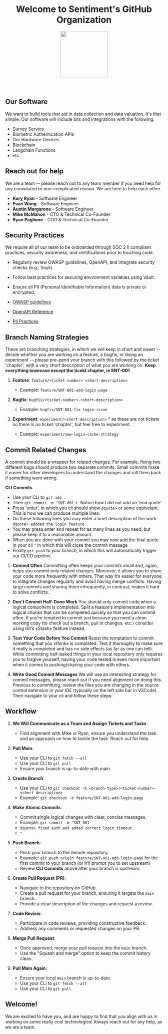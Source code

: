 <h1 align="center">Welcome to Sentiment's GitHub Organization</h1>

<div id="header" align="start">
  <div align="center">
  <img src="https://sentiment-survey-logos.s3.us-east-2.amazonaws.com/8aa0c65f-2232-49c8-a647-29b039d9f5c1.jpeg" width="150"/><br>
  </div>
    <br>
    <br>

## Our Software
We want to build tools that aid in data collection and data valuation. It's that simple. Our software will include bits and integrations with the following:

- Survey Service
- Biometric Authentication APIs
- Dor Hardware Devices
- Blockchain
- Langchain Functions
- etc.

## Reach out for help
We are a team -- please reach out to any team member if you need help for any convoluted or non-complicated reason. We are here to help each other.

- **Kory Ryan** - Software Engineer
- **Evan Wang** - Software Engineer
- **Austin Margarone** - Software Engineer
- **Mike McMahon** - CTO & Technical Co-Founder
- **Ryan Paglione** - COO & Technical Co-Founder

## Security Practices
We require all of our team to be onboarded through SOC 2 II compliant practices, security awareness, and certifications prior to touching code.

- Regularly review OWASP guidelines, OpenAPI, and integrate security checks (e.g., Snyk).
- Follow best practices for securing environment variables using Vault.
- Ensure all PII (Personal Identifiable Information) data is private or encrypted.

- [OWASP guidelines](https://owasp.org/www-project-secure-coding-practices-quick-reference-guide/stable-en/02-checklist/05-checklist)
- [OpenAPI Reference](https://swagger.io/specification/)
- [PII Practices](https://www.virtru.com/blog/compliance/hipaa/pii-encryption-best-practices#:~:text=It%20requires%20encryption%20in%20transit,or%20damage%20to%20your%20reputation.)

## Branch Naming Strategies
These are branching strategies, in which we will keep in short and sweet -- decide whether you are working on a feature, a bugfix, or doing an experiment -- please pre-pend your branch with this followed by the ticket 'chapter', with a very short description of what you are working on. **Keep everything lowecase except the ticekt chapter, ie SNT-001**

1. **Feature**: `feature/<ticket-number>-<short-description>`
   - Example: `feature/SNT-001-add-login-page`
   
2. **Bugfix**: `bugfix/<ticket-number>-<short-description>`
   - Example: `bugfix/SNT-001-fix-login-issue`
   
3. **Experiment**: `experiment/<short-description>` * as these are not tickets so there is no ticket 'chapter', but feel free to experiment.
   - Example: `experiment/new-login-cache-strategy`

## Commit Related Changes
A commit should be a wrapper for related changes. For example, fixing two different bugs should produce two separate commits. Small commits make it easier for other developers to understand the changes and roll them back if something went wrong.

  **CLI Commits**
  - Use your CLI to `git add .`
  - Then `git commit -m "SNT-001` <- Notice how I did not add an 'end quote'
  - Press 'enter', in which you cli should show `dquote>` or some equivelant. This is how we can produce multiple lines.
  - On these following lines you may enter a brief description of the work `dquote> addded the login feature`
  - You may press enter and repeat for as many lines as you need, but please keep it to a reasonable amount.
  - When you are done with your commit you may now add the final quote in your cli `"` in which this will close the commit message
  - Finally `git push` to your branch, in which this will automatically trigger our CI/CD pipeline.

1. **Commit Often**
Committing often keeps your commits small and, again, helps you commit only related changes. Moreover, it allows you to share your code more frequently with others. That way it‘s easier for everyone to integrate changes regularly and avoid having merge conflicts. Having large commits and sharing them infrequently, in contrast, makes it hard to solve conflicts.

2. **Don't Commit Half-Done Work**
You should only commit code when a logical component is completed. Split a feature‘s implementation into logical chunks that can be completed quickly so that you can commit often. If you‘re tempted to commit just because you need a clean working copy (to check out a branch, pull in changes, etc.) consider using Git‘s «Stash» feature instead.

3. **Test Your Code Before You Commit**
Resist the temptation to commit something that you «think» is completed. Test it thoroughly to make sure it really is completed and has no side effects (as far as one can tell). While committing half-baked things in your local repository only requires you to forgive yourself, having your code tested is even more important when it comes to pushing/sharing your code with others.

4. **Write Good Commit Messages**
We will use an interesting strategy for commit messages, please reach out if you need alignment on doing this. Previous to committing, review the files you are changing in the source control extension in your IDE (typically on the left side bar in VSCode). Then navigate to your cli and follow these steps: 

## Workflow

1. **We Will Communicate as a Team and Assign Tickets and Tasks**:
   - Find alignment with Mike or Ryan, ensure you understand the task and an approach on how to tackle the task. Reach out for help.

2. **Pull Main**:
   - Use your CLI to `git fetch --all`
   - Use your CLI to `git pull`
   - Ensure your branch is up-to-date with main

3. **Create Branch**:
   - Use your CLI to `git checkout -b <branch-type>/<ticket-number>-<short-description>`
   - Example: `git checkout -b feature/SNT-001-add-login-page`

4. **Make Atomic Commits**:
   - Commit single logical changes with clear, concise messages.
   - Example: `git commit -m "SNT-001`
   - `dquote> fixed auth and added correct login timeout`
   - `"`

5. **Push Branch**:
   - Push your branch to the remote repository.
   - Example: `git push origin feature/SNT-001-add-login-page` for the first commit to your branch (or it'll prompt you to set upstream)
   - Review **CLI Commits** above after your branch is upstream.

6. **Create Pull Request (PR)**:
   - Navigate to the repository on GitHub.
   - Create a pull request for your branch, ensuring it targets the `main` branch.
   - Provide a clear description of the changes and request a review.

7. **Code Review**:
   - Participate in code reviews, providing constructive feedback.
   - Address any comments or requested changes on your PR.

8. **Merge Pull Request**:
   - Once approved, merge your pull request into the `main` branch.
   - Use the "Squash and merge" option to keep the commit history clean.

9. **Pull Main Again**:
   - Ensure your local `main` branch is up-to-date.
   - Use your CLI to `git fetch --all`
   - Use your CLI to `git pull`

## Welcome!
We are excited to have you, and are happy to find that you align with us in working on some really cool technologies! Always reach out for any help, as we are a team.

